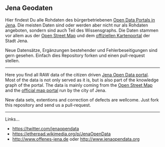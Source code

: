 Jena Geodaten
-------------

Hier findest Du alle Rohdaten des bürgerbetriebenen [Open Data Portals in Jena](http://www.offenes-jena.de).
Die meisten Daten sind oder werden aber nicht nur als Rohdaten angeboten,
sondern sind auch Teil des Wissensgraphs. Die Daten stammen vor allem aus der
[Open Street Map](http://www.openstreetmap.org) und dem [offiziellen Kartenportal](http://www.jena.de/kartenportal) der Stadt Jena.

Neue Datensätze, Ergänzungen bestehender und Fehlerbeseitigungen sind gern gesehen. Einfach dies Repository forken und einen pull-request stellen.

---

Here you find all RAW data of the citizen driven [Jena Open Data portal](http://www.jenaopendata.org). Most
of the data is not only served as it is, but is also part of the knowledge
graph of the portal. The data is mainly coming from the [Open Street Map](http://www.openstreetmap.org) and the
[official map portal](http://www.jena.de/kartenportal) run by the city of Jena.

New data sets, extentions and correction of defects are wellcome. Just fork this repository and send us a pull-request.

---

Links...
- https://twitter.com/jenaopendata
- https://etherpad.wikimedia.org/p/JenaOpenData
- http://www.offenes-jena.de oder http://www.jenaopendata.org
